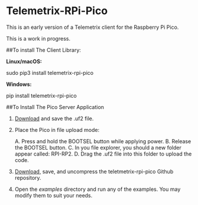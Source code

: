 # Telemetrix-RPi-Pico

This is an early version of a Telemetrix client for the Raspberry Pi Pico.

This is a work in progress.

##To install The Client Library:

**Linux/macOS:**

sudo pip3 install telemetrix-rpi-pico

**Windows:**

pip install telemetrix-rpi-pico

##To Install The Pico Server Application
1. [Download](https://github.com/MrYsLab/Telemetrix4RpiPico/raw/master/cmake-build-release/Telemetrix4RpiPico.uf2) 
   and save the .uf2 file.
2. Place the Pico in file upload mode:
   
   A. Press and hold the BOOTSEL button while applying power. 
   B. Release the BOOTSEL button.
   C. In you file explorer, you should a new folder appear called: RPI-RP2.
   D. Drag the .uf2 file into this folder to upload the code.
   
3. [Download,](https://github.com/MrYsLab/telemetrix-rpi-pico/archive/master.zip) 
   save, and uncompress the teletmetrix-rpi-pico Github repository.
   
4. Open the _examples_ directory and run any of the examples. You may
modify them to suit your needs.




